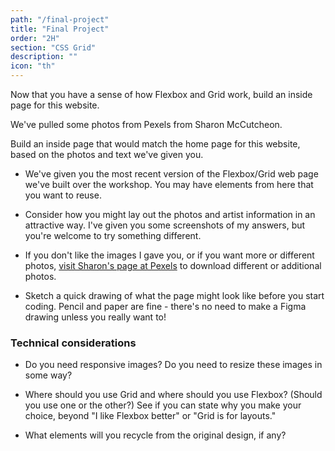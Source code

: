 ```yaml
---
path: "/final-project"
title: "Final Project"
order: "2H"
section: "CSS Grid"
description: ""
icon: "th"
---
```


Now that you have a sense of how Flexbox and Grid work, build an inside page for this website.

We've pulled some photos from Pexels from Sharon McCutcheon.

Build an inside page that would match the home page for this website, based on the photos and text we've given you.

- We've given you the most recent version of the Flexbox/Grid web page we've built over the workshop. You may have elements from here that you want to reuse.

- Consider how you might lay out the photos and artist information in an attractive way. I've given you some screenshots of my answers, but you're welcome to try something different.

- If you don't like the images I gave you, or if you want more or different photos, [visit Sharon's page at Pexels](https://www.pexels.com/@mccutcheon) to download different or additional photos.

- Sketch a quick drawing of what the page might look like before you start coding. Pencil and paper are fine - there's no need to make a Figma drawing unless you really want to!

### Technical considerations

- Do you need responsive images? Do you need to resize these images in some way?

- Where should you use Grid and where should you use Flexbox? (Should you use one or the other?) See if you can state why you make your choice, beyond "I like Flexbox better" or "Grid is for layouts."

- What elements will you recycle from the original design, if any?





